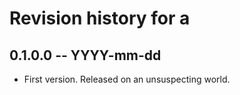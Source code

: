 # Revision history for a

## 0.1.0.0  -- YYYY-mm-dd

* First version. Released on an unsuspecting world.
